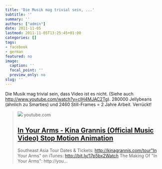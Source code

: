 ```yaml
---
title: 'Die Musik mag trivial sein, ...'
subtitle: ''
summary: ''
authors: ["admin"]
date: 2011-11-05
lastmod: 2011-11-05T13:25:45+01:00
categories: []
tags:
- facebook
- german
featured: no
image:
  caption: ''
  focal_point: ''
  preview_only: no
slug: ''
---
```

Die Musik mag trivial sein, dass Video ist es nicht. (Siehe auch http://www.youtube.com/watch?v=cIH4MJAC2Tg). 280000 Jellybeans (ähnlich zu Smarties) und 2460 Still-Frames = 2 Jahre Arbeit. Verrückt! 
> [![](https://i.ytimg.com/vi/IOu0DuxFAT0/maxresdefault.jpg)](http://www.youtube.com/watch?v=IOu0DuxFAT0)
> youtube.com
> ## [In Your Arms - Kina Grannis (Official Music Video) Stop Motion Animation](http://www.youtube.com/watch?v=IOu0DuxFAT0)
>
>Southeast Asia Tour Dates & Tickets: http://kinagrannis.com/tour"In Your Arms" on iTunes: http://bit.ly/17p5bx2Watch The Making Of "In Your Arms": http://you...


